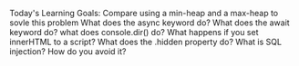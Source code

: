 Today's Learning Goals:
 Compare using a min-heap and a max-heap to sovle this problem
 What does the async keyword do?
 What does the await keyword do?
 what does console.dir() do?
 What happens if you set innerHTML to a script?
 What does the .hidden property do?
 What is SQL injection? How do you avoid it?
